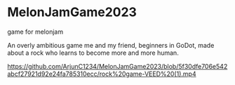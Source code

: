 # MelonJamGame2023
game for melonjam

An overly ambitious game me and my friend, beginners in GoDot, made about a rock who learns to become more and more human. 

https://github.com/ArjunC1234/MelonJamGame2023/blob/5f30dfe706e542abcf27921d92e24fa785310ecc/rock%20game-VEED%20(1).mp4
